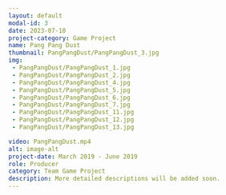 ```yaml
---
layout: default
modal-id: 3
date: 2023-07-10
project-category: Game Project
name: Pang Pang Dust
thumbnail: PangPangDust/PangPangDust_3.jpg
img: 
 - PangPangDust/PangPangDust_1.jpg
 - PangPangDust/PangPangDust_2.jpg
 - PangPangDust/PangPangDust_4.jpg
 - PangPangDust/PangPangDust_5.jpg
 - PangPangDust/PangPangDust_6.jpg
 - PangPangDust/PangPangDust_7.jpg
 - PangPangDust/PangPangDust_11.jpg
 - PangPangDust/PangPangDust_12.jpg
 - PangPangDust/PangPangDust_13.jpg

video: PangPangDust.mp4
alt: image-alt
project-date: March 2019 - June 2019
role: Producer
category: Team Game Project
description: More detailed descriptions will be added soon.
---
```

